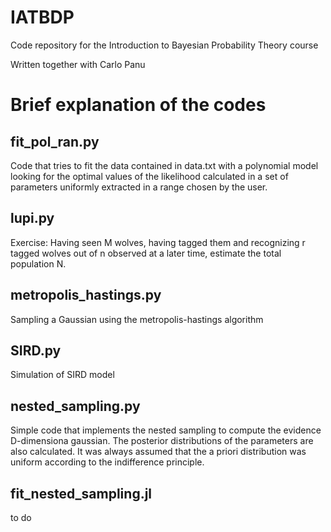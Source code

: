 # IATBDP
Code repository for the Introduction to Bayesian Probability Theory course

Written together with Carlo Panu

# Brief explanation of the codes

## fit\_pol\_ran.py

Code that tries to fit the data contained in data.txt with a polynomial model looking for the optimal values ​​of the likelihood calculated in a set of parameters uniformly extracted in a range chosen by the user.

## lupi.py

Exercise: Having seen M wolves, having tagged them and recognizing r tagged wolves out of n observed at a later time, estimate the total population N.

## metropolis_hastings.py

Sampling a Gaussian using the metropolis-hastings algorithm

## SIRD.py

Simulation of SIRD model

## nested_sampling.py

Simple code that implements the nested sampling to compute the evidence D-dimensiona gaussian.
The posterior distributions of the parameters are also calculated.
It was always assumed that the a priori distribution was uniform according to the indifference principle.

## fit_nested_sampling.jl

to do


